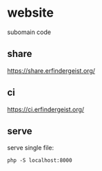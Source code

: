 # website

subomain code

## share

<https://share.erfindergeist.org/>

## ci

<https://ci.erfindergeist.org/>

## serve

serve single file:

```batch
php -S localhost:8000
```
